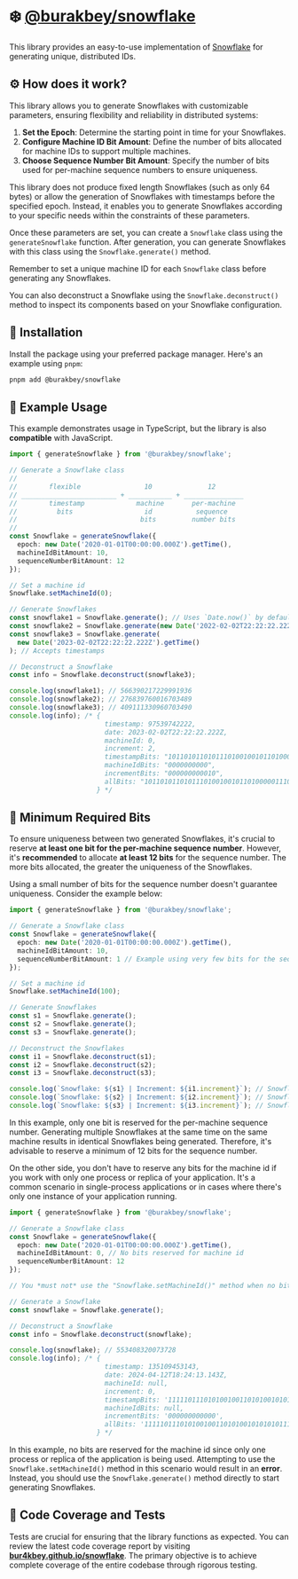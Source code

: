 # ❄️ [@burakbey/snowflake](https://npmjs.com/package/@burakbey/snowflake)

This library provides an easy-to-use implementation of [Snowflake](https://en.wikipedia.org/wiki/Snowflake_ID) for generating unique, distributed IDs.

## ⚙️ How does it work?

This library allows you to generate Snowflakes with customizable parameters, ensuring flexibility and reliability in distributed systems:

1. **Set the Epoch**: Determine the starting point in time for your Snowflakes.
2. **Configure Machine ID Bit Amount**: Define the number of bits allocated for machine IDs to support multiple machines.
3. **Choose Sequence Number Bit Amount**: Specify the number of bits used for per-machine sequence numbers to ensure uniqueness.

This library does not produce fixed length Snowflakes (such as only 64 bytes) or allow the generation of Snowflakes with timestamps before the specified epoch. Instead, it enables you to generate Snowflakes according to your specific needs within the constraints of these parameters.

Once these parameters are set, you can create a `Snowflake` class using the `generateSnowflake` function. After generation, you can generate Snowflakes with this class using the `Snowflake.generate()` method.

Remember to set a unique machine ID for each `Snowflake` class before generating any Snowflakes.

You can also deconstruct a Snowflake using the `Snowflake.deconstruct()` method to inspect its components based on your Snowflake configuration.

## 🚀 Installation

Install the package using your preferred package manager. Here's an example using `pnpm`:

```bash
pnpm add @burakbey/snowflake
```

## 📝 Example Usage

This example demonstrates usage in TypeScript, but the library is also **compatible** with JavaScript.

```ts
import { generateSnowflake } from '@burakbey/snowflake';

// Generate a Snowflake class
//
//        flexible                10              12
// ________________________ + ___________ + _______________
//        timestamp             machine       per-machine
//          bits                  id           sequence
//                               bits         number bits
//
const Snowflake = generateSnowflake({
  epoch: new Date('2020-01-01T00:00:00.000Z').getTime(),
  machineIdBitAmount: 10,
  sequenceNumberBitAmount: 12
});

// Set a machine id
Snowflake.setMachineId(0);

// Generate Snowflakes
const snowflake1 = Snowflake.generate(); // Uses `Date.now()` by default
const snowflake2 = Snowflake.generate(new Date('2022-02-02T22:22:22.222Z')); // Accepts Date objects
const snowflake3 = Snowflake.generate(
  new Date('2023-02-02T22:22:22.222Z').getTime()
); // Accepts timestamps

// Deconstruct a Snowflake
const info = Snowflake.deconstruct(snowflake3);

console.log(snowflake1); // 566390217229991936
console.log(snowflake2); // 276839760016703489
console.log(snowflake3); // 409111330960703490
console.log(info); /* {
                        timestamp: 97539742222,
                        date: 2023-02-02T22:22:22.222Z,
                        machineId: 0,
                        increment: 2,
                        timestampBits: "1011010110101110100100101101000001110",
                        machineIdBits: "0000000000",
                        incrementBits: "000000000010",
                        allBits: "10110101101011101001001011010000011100000000000000000000010",
                      } */
```

## 🔑 Minimum Required Bits

To ensure uniqueness between two generated Snowflakes, it's crucial to reserve **at least one bit for the per-machine sequence number**. However, it's **recommended** to allocate **at least 12 bits** for the sequence number. The more bits allocated, the greater the uniqueness of the Snowflakes.

Using a small number of bits for the sequence number doesn't guarantee uniqueness. Consider the example below:

```ts
import { generateSnowflake } from '@burakbey/snowflake';

// Generate a Snowflake class
const Snowflake = generateSnowflake({
  epoch: new Date('2020-01-01T00:00:00.000Z').getTime(),
  machineIdBitAmount: 10,
  sequenceNumberBitAmount: 1 // Example using very few bits for the sequence number
});

// Set a machine id
Snowflake.setMachineId(100);

// Generate Snowflakes
const s1 = Snowflake.generate();
const s2 = Snowflake.generate();
const s3 = Snowflake.generate();

// Deconstruct the Snowflakes
const i1 = Snowflake.deconstruct(s1);
const i2 = Snowflake.deconstruct(s2);
const i3 = Snowflake.deconstruct(s3);

console.log(`Snowflake: ${s1} | Increment: ${i1.increment}`); // Snowflake: 276703343268040 | Increment: 0
console.log(`Snowflake: ${s2} | Increment: ${i2.increment}`); // Snowflake: 276703343268041 | Increment: 1
console.log(`Snowflake: ${s3} | Increment: ${i3.increment}`); // Snowflake: 276703343268040 | Increment: 0
```

In this example, only one bit is reserved for the per-machine sequence number. Generating multiple Snowflakes at the same time on the same machine results in identical Snowflakes being generated. Therefore, it's advisable to reserve a minimum of 12 bits for the sequence number.

On the other side, you don't have to reserve any bits for the machine id if you work with only one process or replica of your application. It's a common scenario in single-process applications or in cases where there's only one instance of your application running.

```ts
import { generateSnowflake } from '@burakbey/snowflake';

// Generate a Snowflake class
const Snowflake = generateSnowflake({
  epoch: new Date('2020-01-01T00:00:00.000Z').getTime(),
  machineIdBitAmount: 0, // No bits reserved for machine id
  sequenceNumberBitAmount: 12
});

// You *must not* use the "Snowflake.setMachineId()" method when no bits are reserved for the machine id.

// Generate a Snowflake
const snowflake = Snowflake.generate();

// Deconstruct a Snowflake
const info = Snowflake.deconstruct(snowflake);

console.log(snowflake); // 553408320073728
console.log(info); /* {
                        timestamp: 135109453143,
                        date: 2024-04-12T18:24:13.143Z,
                        machineId: null,
                        increment: 0,
                        timestampBits: '1111101110101001001101010010101010111',
                        machineIdBits: null,
                        incrementBits: '000000000000',
                        allBits: '1111101110101001001101010010101010111000000000000'
                      } */
```

In this example, no bits are reserved for the machine id since only one process or replica of the application is being used. Attempting to use the `Snowflake.setMachineId()` method in this scenario would result in an **error**. Instead, you should use the `Snowflake.generate()` method directly to start generating Snowflakes.

## 🧪 Code Coverage and Tests

Tests are crucial for ensuring that the library functions as expected. You can review the latest code coverage report by visiting [**bur4kbey.github.io/snowflake**](https://bur4kbey.github.io/snowflake). The primary objective is to achieve complete coverage of the entire codebase through rigorous testing.
